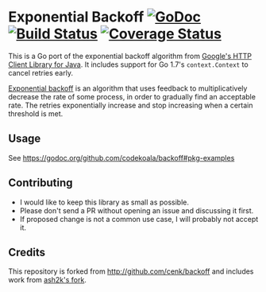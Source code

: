 # Exponential Backoff [![GoDoc][godoc image]][godoc] [![Build Status][travis image]][travis] [![Coverage Status][coveralls image]][coveralls]

This is a Go port of the exponential backoff algorithm from [Google's HTTP
Client Library for Java][google-http-java-client]. It includes support for Go
1.7's ``context.Context`` to cancel retries early.

[Exponential backoff][exponential backoff wiki]
is an algorithm that uses feedback to multiplicatively decrease the rate of
some process, in order to gradually find an acceptable rate. The retries
exponentially increase and stop increasing when a certain threshold is met.

## Usage

See https://godoc.org/github.com/codekoala/backoff#pkg-examples

## Contributing

* I would like to keep this library as small as possible.
* Please don't send a PR without opening an issue and discussing it first.
* If proposed change is not a common use case, I will probably not accept it.

[godoc]: https://godoc.org/github.com/codekoala/backoff
[godoc image]: https://godoc.org/github.com/codekoala/backoff?status.png
[travis]: https://travis-ci.org/codekoala/backoff
[travis image]: https://travis-ci.org/codekoala/backoff.png?branch=master
[coveralls]: https://coveralls.io/github/codekoala/backoff?branch=master
[coveralls image]: https://coveralls.io/repos/github/codekoala/backoff/badge.svg?branch=master

[google-http-java-client]: https://github.com/google/google-http-java-client
[exponential backoff wiki]: http://en.wikipedia.org/wiki/Exponential_backoff

[advanced example]: https://godoc.org/github.com/codekoala/backoff#example_

## Credits

This repository is forked from http://github.com/cenk/backoff and includes work
from [ash2k's fork](https://github.com/ash2k/backoff/tree/retry-with-context).
